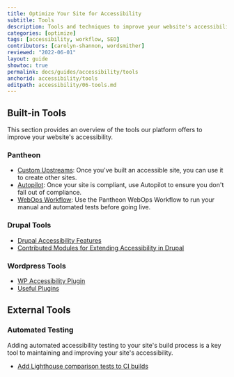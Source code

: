 ```yaml
---
title: Optimize Your Site for Accessibility
subtitle: Tools
description: Tools and techniques to improve your website's accessibility
categories: [optimize]
tags: [accessibility, workflow, SEO]
contributors: [carolyn-shannon, wordsmither]
reviewed: "2022-06-01"
layout: guide
showtoc: true
permalink: docs/guides/accessibility/tools
anchorid: accessibility/tools
editpath: accessibility/06-tools.md
---
```


## Built-in Tools

This section provides an overview of the tools our platform offers to improve your website's accessibility.

### Pantheon

- [Custom Upstreams](/custom-upstream): Once you've built an accessible site, you can use it to create other sites.
- [Autopilot](/guides/autopilot): Once your site is compliant, use Autopilot to ensure you don't fall out of compliance.
- [WebOps Workflow](/pantheon-workflow): Use the Pantheon WebOps Workflow to run your manual and automated tests before going live.

### Drupal Tools

- [Drupal Accessibility Features](https://www.drupal.org/docs/accessibility/drupal-accessibility-features)
- [Contributed Modules for Extending Accessibility in Drupal](https://www.drupal.org/docs/accessibility/contributed-modules-for-extending-accessibility-in-drupal)

### Wordpress Tools

- [WP Accessibility Plugin](https://make.wordpress.org/accessibility/handbook/which-tools-can-i-use/wp-accessibility-plugin/)
- [Useful Plugins](https://make.wordpress.org/accessibility/handbook/which-tools-can-i-use/other-plugins-to-improve-accessibility/)

## External Tools

### Automated Testing

Adding automated accessibility testing to your site's build process is a key tool to maintaining and improving your site's accessibility. 

- [Add Lighthouse comparison tests to CI builds](/guides/frontend-performance/diagnostics#lighthouse)


